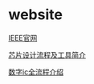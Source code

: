 
# website

[IEEE官网](https://ieeexplore.ieee.org)

[芯片设计流程及工具简介](https://zhuanlan.zhihu.com/p/384854295)

[数字ic全流程介绍](https://zhuanlan.zhihu.com/p/85063131)
